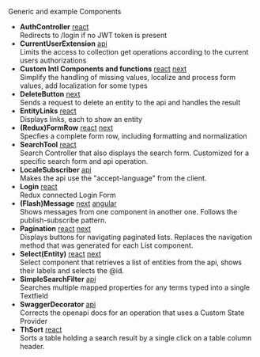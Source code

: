 Generic and example Components
- <b>AuthController</b>
  [react](https://github.com/metaclass-nl/tutorial-api-platform/blob/chapter7-react/README.md#Controller)
  <br>Redirects to /login if no JWT token is present
- <b>CurrentUserExtension</b>
  [api](https://github.com/metaclass-nl/tutorial-api-platform/blob/chapter8-api/README.md#Filtering)
  <br>Limits the access to collection get operations according to the current users authorizations
- <b>Custom Intl Components and functions</b>
  [react](https://github.com/metaclass-nl/tutorial-api-platform/blob/chapter3-react/README.md#CustomComponents)
  [next](https://github.com/metaclass-nl/tutorial-api-platform/blob/chapter3-next/README.md#CustomComponents)
  <br>Simplify the handling of missing values, localize and process form values, add localization for some types
- <b>DeleteButton</b>
  [next](https://github.com/metaclass-nl/tutorial-api-platform/blob/chapter4-next/README.md#DeleteButton)
  <br>Sends a request to delete an entity to the api and handles the result
- <b>EntityLinks</b>
  [react](https://github.com/metaclass-nl/tutorial-api-platform/blob/chapter3-react/client/src/components/common/EntityLinks.js)
  <br>Displays links, each to show an entity
- <b>(Redux)FormRow</b>
  [react](https://github.com/metaclass-nl/tutorial-api-platform/blob/chapter3-react/client/src/components/common/ReduxFormRow.js)
  [next](https://github.com/metaclass-nl/tutorial-api-platform/blob/chapter3-next/pwa/components/common/FormRow.tsx)
  <br>Specfies a complete form row, including formatting and normalization
- <b>SearchTool</b>
  [react](https://github.com/metaclass-nl/tutorial-api-platform/blob/chapter5-react/README.md#SearchTool)
  <br>Search Controller that also displays the search form. Customized for a specific search form and api operation.
- <b>LocaleSubscriber</b>
  [api](https://github.com/metaclass-nl/tutorial-api-platform/blob/chapter3-api/README.md#ErrorMessages)
  <br>Makes the api use the "accept-language" from the client.
- <b>Login</b>
  [react](https://github.com/metaclass-nl/tutorial-api-platform/blob/chapter7-react/README.md#Login)
  <br>Redux connected Login Form
- <b>(Flash)Message</b>
  [next](https://github.com/metaclass-nl/tutorial-api-platform/blob/chapter4-next/README.md#Feedback)
  [angular](https://github.com/metaclass-nl/tutorial-api-platform/blob/chapter1-angular/angular/src/app/shared/message/messages.component.ts)
  <br>Shows messages from one component in another one. Follows the publish-subscribe pattern.
- <b>Pagination</b>
  [react](https://github.com/metaclass-nl/tutorial-api-platform/blob/chapter3-react/client/src/components/common/Pagination.js)
  [next](https://github.com/metaclass-nl/tutorial-api-platform/blob/chapter3-next/pwa/components/common/Pagination.tsx)
  <br>Displays buttons for navigating paginated lists. Replaces the navigation method that was generated for each List component.
- <b>Select(Entity)</b>
  [react](https://github.com/metaclass-nl/tutorial-api-platform/blob/chapter4-react/README.md#Select)
  [next](https://github.com/metaclass-nl/tutorial-api-platform/blob/chapter4-next/README.md#Select)
  <br>Select component that retrieves a list of entities from the api, shows their labels and selects the @id.
- <b>SimpleSearchFilter</b>
  [api](https://github.com/metaclass-nl/tutorial-api-platform/blob/chapter6-api/README.md#SimpleSearchFilter)
  <br>Searches multiple mapped properties for any terms typed into a single Textfield
- <b>SwaggerDecorator</b>
  [api](https://github.com/metaclass-nl/tutorial-api-platform/blob/chapter9-api/README.md#SwaggerDecorator)
  <br>Corrects the openapi docs for an operation that uses a Custom State Provider
- <b>ThSort</b>
  [react](https://github.com/metaclass-nl/tutorial-api-platform/blob/chapter4-react/README.md#SortHeaders)
  <br>Sorts a table holding a search result by a single click on a table column header.

